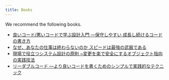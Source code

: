 ```yaml
---
title: Books
---
```


We recommend the following books.

- [良いコード/悪いコードで学ぶ設計入門 ―保守しやすい 成長し続けるコードの書き方](https://amzn.to/3Caza0s)
- [なぜ、あなたの仕事は終わらないのか スピードは最強の武器である](https://amzn.to/43xGeQE)
- [現場で役立つシステム設計の原則 ~変更を楽で安全にするオブジェクト指向の実践技法](https://amzn.to/3qgsjQx)
- [リーダブルコード ―より良いコードを書くためのシンプルで実践的なテクニック](https://amzn.to/42hNHlJ)
